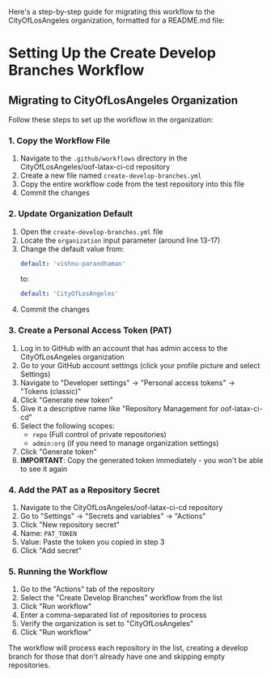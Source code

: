 Here's a step-by-step guide for migrating this workflow to the CityOfLosAngeles organization, formatted for a README.md file:

# Setting Up the Create Develop Branches Workflow

## Migrating to CityOfLosAngeles Organization

Follow these steps to set up the workflow in the organization:

### 1. Copy the Workflow File

1. Navigate to the `.github/workflows` directory in the CityOfLosAngeles/oof-latax-ci-cd repository
2. Create a new file named `create-develop-branches.yml`
3. Copy the entire workflow code from the test repository into this file
4. Commit the changes

### 2. Update Organization Default

1. Open the `create-develop-branches.yml` file
2. Locate the `organization` input parameter (around line 13-17)
3. Change the default value from:
   ```yaml
   default: 'vishnu-parandhaman'
   ```
   to:
   ```yaml
   default: 'CityOfLosAngeles'
   ```
4. Commit the changes

### 3. Create a Personal Access Token (PAT)

1. Log in to GitHub with an account that has admin access to the CityOfLosAngeles organization
2. Go to your GitHub account settings (click your profile picture and select Settings)
3. Navigate to "Developer settings" → "Personal access tokens" → "Tokens (classic)"
4. Click "Generate new token"
5. Give it a descriptive name like "Repository Management for oof-latax-ci-cd"
6. Select the following scopes:
   - `repo` (Full control of private repositories)
   - `admin:org` (if you need to manage organization settings)
7. Click "Generate token"
8. **IMPORTANT**: Copy the generated token immediately - you won't be able to see it again

### 4. Add the PAT as a Repository Secret

1. Navigate to the CityOfLosAngeles/oof-latax-ci-cd repository
2. Go to "Settings" → "Secrets and variables" → "Actions"
3. Click "New repository secret"
4. Name: `PAT_TOKEN`
5. Value: Paste the token you copied in step 3
6. Click "Add secret"

### 5. Running the Workflow

1. Go to the "Actions" tab of the repository
2. Select the "Create Develop Branches" workflow from the list
3. Click "Run workflow"
4. Enter a comma-separated list of repositories to process
5. Verify the organization is set to "CityOfLosAngeles"
6. Click "Run workflow"

The workflow will process each repository in the list, creating a develop branch for those that don't already have one and skipping empty repositories.